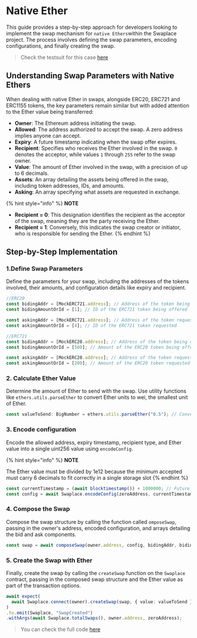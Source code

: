 # Native Ether

This guide provides a step-by-step approach for developers looking to implement the swap mechanism for `native Ethers`within the Swaplace project.  The process involves defining the swap parameters, encoding configurations, and finally creating the swap.

> Check the testsuit for this case [here](https://github.com/blockful-io/swaplace-contracts/blob/026d8cc3bc871936a2737e6e45ae1afb290dd05d/test/TestSwaplace.test.ts#L514)

## Understanding Swap Parameters with Native Ethers

When dealing with native Ether in swaps, alongside ERC20, ERC721 and ERC1155 tokens, the key parameters remain similar but with added attention to the Ether value being transferred:

* **Owner**: The Ethereum address initiating the swap.
* **Allowed**: The address authorized to accept the swap. A zero address implies anyone can accept.
* **Expiry**: A future timestamp indicating when the swap offer expires.
* **Recipient**: Specifies who receives the Ether involved in the swap. `0` denotes the acceptor, while values `1` through `255` refer to the swap owner.
* **Value**: The amount of Ether involved in the swap, with a precision of up to 6 decimals.
* **Assets**: An array detailing the assets being offered in the swap, including token addresses, IDs, and amounts.
* **Asking**: An array specifying what assets are requested in exchange.

{% hint style="info" %}
**NOTE**

* **Recipient = 0**: This designation identifies the recipient as the acceptor of the swap, meaning they are the party receiving the Ether.
* **Recipient = 1**: Conversely, this indicates the swap creator or initiator, who is responsible for sending the Ether.
{% endhint %}

## Step-by-Step Implementation

### 1.Define Swap Parameters

Define the parameters for your swap, including the addresses of the tokens involved, their amounts, and configuration details like expiry and recipient.

```typescript
//ERC20
const bidingAddr = [MockERC721.address]; // Address of the token being offered
const bidingAmountOrId = [1]; // ID of the ERC721 token being offered

const askingAddr = [MockERC721.address]; // Address of the token requested
const askingAmountOrId = [4]; // ID of the ERC721 token requested

//ERC721
const bidingAddr = [MockERC20.address]; // Address of the token being offered
const bidingAmountOrId = [500]; // Amount of the ERC20 token being offered

const askingAddr = [MockERC20.address]; // Address of the token requested
const askingAmountOrId = [200]; // Amount of the ERC20 token requested
```

### 2. Calculate Ether Value

Determine the amount of Ether to send with the swap. Use utility functions like `ethers.utils.parseEther` to convert Ether units to wei, the smallest unit of Ether.

```typescript
const valueToSend: BigNumber = ethers.utils.parseEther("0.5"); // Convert 0.5 Ether to wei
```

### 3. Encode configuration

Encode the allowed address, expiry timestamp, recipient type, and Ether value into a single uint256 value using `encodeConfig`.

{% hint style="info" %}
**NOTE**&#x20;

The Ether value must be divided by 1e12 because the minimum accepted must carry 6 decimals to fit correctly in a single storage slot
{% endhint %}

```typescript
const currentTimestamp = (await blocktimestamp()) + 1000000; // Future timestamp for expiry
const config = await Swaplace.encodeConfig(zeroAddress, currentTimestamp, 0, valueToSend.div(1e12));
```

### 4. Compose the Swap

Compose the swap structure by calling the function called `omposeSwap`, passing in the owner's address, encoded configuration, and arrays detailing the bid and ask components.

```typescript
const swap = await composeSwap(owner.address, config, bidingAddr, bidingAmountOrId, askingAddr, askingAmountOrId);
```

### 5. Create the Swap with Ether

Finally, create the swap by calling the `createSwap` function on the `Swaplace` contract, passing in the composed swap structure and the Ether value as part of the transaction options.

```typescript
await expect(
  await Swaplace.connect(owner).createSwap(swap, { value: valueToSend }),
)
.to.emit(Swaplace, "SwapCreated")
.withArgs(await Swaplace.totalSwaps(), owner.address, zeroAddress);
```

> You can check the full code [here](https://github.com/blockful-io/swaplace-contracts/blob/026d8cc3bc871936a2737e6e45ae1afb290dd05d/contracts/Swaplace.sol)
